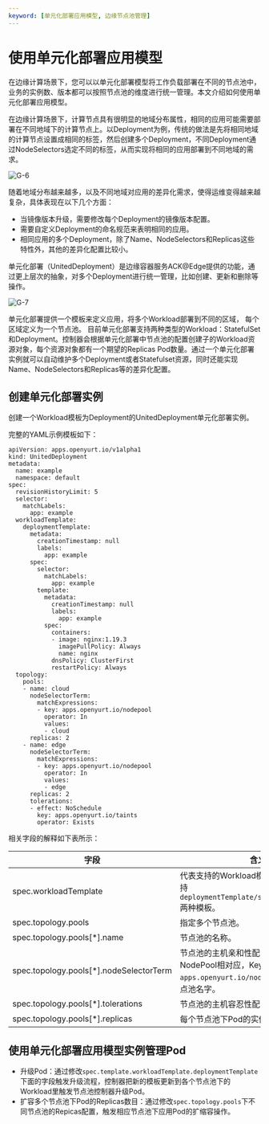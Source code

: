 ```yaml
---
keyword: [单元化部署应用模型, 边缘节点池管理]
---
```


# 使用单元化部署应用模型

在边缘计算场景下，您可以以单元化部署模型将工作负载部署在不同的节点池中，业务的实例数、版本都可以按照节点池的维度进行统一管理。本文介绍如何使用单元化部署应用模型。

在边缘计算场景下，计算节点具有很明显的地域分布属性，相同的应用可能需要部署在不同地域下的计算节点上。以Deployment为例，传统的做法是先将相同地域的计算节点设置成相同的标签，然后创建多个Deployment，不同Deployment通过NodeSelectors选定不同的标签，从而实现将相同的应用部署到不同地域的需求。

![G-6](https://static-aliyun-doc.oss-accelerate.aliyuncs.com/assets/img/zh-CN/2338211161/p224323.png)

随着地域分布越来越多，以及不同地域对应用的差异化需求，使得运维变得越来越复杂，具体表现在以下几个方面：

-   当镜像版本升级，需要修改每个Deployment的镜像版本配置。
-   需要自定义Deployment的命名规范来表明相同的应用。
-   相同应用的多个Deployment，除了Name、NodeSelectors和Replicas这些特性外，其他的差异化配置比较小。

单元化部署（UnitedDeployment）是边缘容器服务ACK@Edge提供的功能，通过更上层次的抽象，对多个Deployment进行统一管理，比如创建、更新和删除等操作。

![G-7](https://static-aliyun-doc.oss-accelerate.aliyuncs.com/assets/img/zh-CN/2338211161/p224329.png)

单元化部署提供一个模板来定义应用，将多个Workload部署到不同的区域， 每个区域定义为一个节点池。 目前单元化部署支持两种类型的Workload：StatefulSet和Deployment。控制器会根据单元化部署中节点池的配置创建子的Workload资源对象，每个资源对象都有一个期望的Replicas Pod数量。通过一个单元化部署实例就可以自动维护多个Deployment或者Statefulset资源，同时还能实现Name、NodeSelectors和Replicas等的差异化配置。

## 创建单元化部署实例

创建一个Workload模板为Deployment的UnitedDeployment单元化部署实例。

完整的YAML示例模板如下：

```
apiVersion: apps.openyurt.io/v1alpha1
kind: UnitedDeployment
metadata:
  name: example 
  namespace: default
spec:
  revisionHistoryLimit: 5
  selector:
    matchLabels:
      app: example 
  workloadTemplate:
    deploymentTemplate:
      metadata:
        creationTimestamp: null
        labels:
          app: example 
      spec:
        selector:
          matchLabels:
            app: example 
        template:
          metadata:
            creationTimestamp: null
            labels:
              app: example 
          spec:
            containers:
            - image: nginx:1.19.3
              imagePullPolicy: Always
              name: nginx
            dnsPolicy: ClusterFirst
            restartPolicy: Always
  topology:
    pools:
    - name: cloud
      nodeSelectorTerm:
        matchExpressions:
        - key: apps.openyurt.io/nodepool
          operator: In
          values:
          - cloud
      replicas: 2
    - name: edge
      nodeSelectorTerm:
        matchExpressions:
        - key: apps.openyurt.io/nodepool
          operator: In
          values:
          - edge
      replicas: 2
      tolerations:
      - effect: NoSchedule
        key: apps.openyurt.io/taints
        operator: Exists            
```

相关字段的解释如下表所示：

|字段|含义|
|--|--|
|spec.workloadTemplate|代表支持的Workload模板，目前节点池支持`deploymentTemplate/statefulSetTemplate`两种模板。|
|spec.topology.pools|指定多个节点池。|
|spec.topology.pools\[\*\].name|节点池的名称。|
|spec.topology.pools\[\*\].nodeSelectorTerm|节点池的主机亲和性配置若需与节点池NodePool相对应，Key使用`apps.openyurt.io/nodepool`，Value使用节点池名字。|
|spec.topology.pools\[\*\].tolerations|节点池的主机容忍性配置。|
|spec.topology.pools\[\*\].replicas|每个节点池下Pod的实例数。|

## 使用单元化部署应用模型实例管理Pod

-   升级Pod：通过修改`spec.template.workloadTemplate.deploymentTemplate`下面的字段触发升级流程，控制器把新的模板更新到各个节点池下的Workload里触发节点池控制器升级Pod。
-   扩容多个节点池下Pod的Replicas数目：通过修改`spec.topology.pools`下不同节点池的Repicas配置，触发相应节点池下应用Pod的扩缩容操作。

